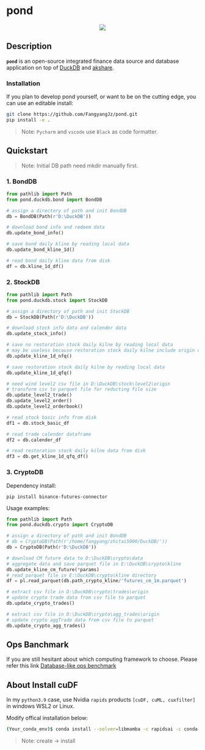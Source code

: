 pond
========================
<div align="center">
<img src="https://github.com/FangyangJz/pond/assets/19723117/f0b39772-284f-407b-8452-31d0e9583a5a?raw=true">
</div>

## Description

**`pond`** is an open-source integrated finance data source and database application on top of [DuckDB](https://duckdb.org/) and [akshare](https://github.com/akfamily/akshare).

### Installation

If you plan to develop pond yourself, or want to be on the cutting edge, you can use an editable install:
```bash
git clone https://github.com/FangyangJz/pond.git
pip install -e .
```
>Note: `Pycharm` and `vscode` use `Black` as code formatter.

## Quickstart

>Note: Initial DB path need mkdir manually first.

### 1. BondDB
```python
from pathlib import Path
from pond.duckdb.bond import BondDB

# assign a directory of path and init BondDB 
db = BondDB(Path(r'D:\DuckDB'))

# download bond info and redeem data
db.update_bond_info()

# save bond daily kline by reading local data 
db.update_bond_kline_1d()

# read bond daily kline data from disk
df = db.kline_1d_df()
```

### 2. StockDB
```python
from pathlib import Path
from pond.duckdb.stock import StockDB

# assign a directory of path and init StockDB 
db = StockDB(Path(r'D:\DuckDB'))

# download stock info data and calender data
db.update_stock_info()

# save no restoration stock daily kilne by reading local data
# may be useless because restoration stock daily kilne include origin data
db.update_kline_1d_nfq()

# save restoration stock daily kilne by reading local data
db.update_kline_1d_qfq()

# need wind level2 csv file in D:\DuckDB\stock\level2\origin
# transform csv to parquet file for reducting file size
db.update_level2_trade()
db.update_level2_order()
db.update_level2_orderbook()

# read stock basic info from disk
df1 = db.stock_basic_df

# read trade calender dataframe
df2 = db.calender_df

# read restoration stock daily kilne data from disk
df3 = db.get_kline_1d_qfq_df()
```

### 3. CryptoDB

Dependency install:
```commandline
pip install binance-futures-connector
```

Usage examples:
```python
from pathlib import Path
from pond.duckdb.crypto import CryptoDB

# assign a directory of path and init BondDB 
# db = CryptoDB(Path(r'/home/fangyang/zhitai5000/DuckDB/'))
db = CryptoDB(Path(r'D:\DuckDB'))

# download CM future data to D:\DuckDB\crypto\data
# aggregate data and save parquet file in E:\DuckDB\crypto\kline
db.update_kline_cm_future(*params)
# read parquet file in E:\DuckDB\crypto\kline directory
df = pl.read_parquet(db.path_crypto_kline/'futures_cm_1m.parquet')

# extract csv file in D:\DuckDB\crypto\trades\origin
# update crypto trade data from csv file to parquet
db.update_crypto_trades()

# extract csv file in D:\DuckDB\crypto\agg_trades\origin
# update crypto aggTrade data from csv file to parquet
db.update_crypto_agg_trades()
```

## Ops Banchmark

If you are still hesitant about which computing framework to choose. Please refer this link [Database-like ops benchmark](https://duckdblabs.github.io/db-benchmark/)

## About Install cuDF

In my `python3.9` case, use Nvidia `rapids` products `[cuDF, cuML, cuxfilter]` in windows WSL2 or Linux.

Modify offical installation below:
```bash
(Your_conda_env)$ conda install --solver=libmamba -c rapidsai -c conda-forge -c nvidia cudf=23.10 cuml=23.10 cuxfilter=23.10 python=3.9 cuda-version=12.0
```
> Note: create -> install
